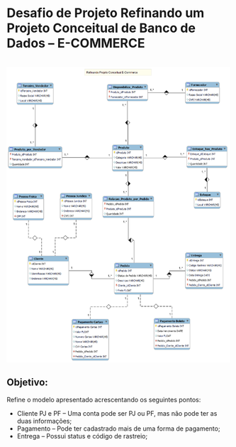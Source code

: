 # Desafio de Projeto Refinando um Projeto Conceitual de Banco de Dados – E-COMMERCE

<br />

<div align="center">
<img alt="Banco de Dados – E-COMMERCE" title="Logo Banco de Dados – E-COMMERCE" width="750px" src="https://github.com/jciterceros/Database_Experience_SQL_e_NoSQL/blob/main/imagens/Projeto%20E-Commerce.png">
</div>

## Objetivo:

Refine o modelo apresentado acrescentando os seguintes pontos:

-   Cliente PJ e PF – Uma conta pode ser PJ ou PF, mas não pode ter as duas informações;
-   Pagamento – Pode ter cadastrado mais de uma forma de pagamento;
-   Entrega – Possui status e código de rastreio;
